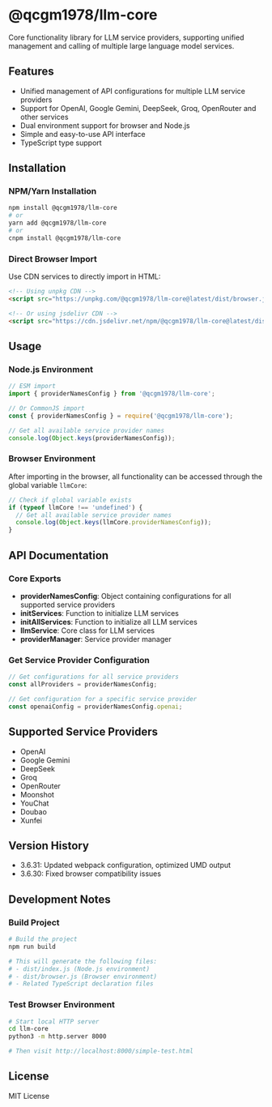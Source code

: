# @qcgm1978/llm-core

Core functionality library for LLM service providers, supporting unified management and calling of multiple large language model services.

## Features

- Unified management of API configurations for multiple LLM service providers
- Support for OpenAI, Google Gemini, DeepSeek, Groq, OpenRouter and other services
- Dual environment support for browser and Node.js
- Simple and easy-to-use API interface
- TypeScript type support

## Installation

### NPM/Yarn Installation

```bash
npm install @qcgm1978/llm-core
# or
yarn add @qcgm1978/llm-core
# or
cnpm install @qcgm1978/llm-core
```

### Direct Browser Import

Use CDN services to directly import in HTML:

```html
<!-- Using unpkg CDN -->
<script src="https://unpkg.com/@qcgm1978/llm-core@latest/dist/browser.js"></script>

<!-- Or using jsdelivr CDN -->
<script src="https://cdn.jsdelivr.net/npm/@qcgm1978/llm-core@latest/dist/browser.js"></script>
```

## Usage

### Node.js Environment

```javascript
// ESM import
import { providerNamesConfig } from '@qcgm1978/llm-core';

// Or CommonJS import
const { providerNamesConfig } = require('@qcgm1978/llm-core');

// Get all available service provider names
console.log(Object.keys(providerNamesConfig));
```

### Browser Environment

After importing in the browser, all functionality can be accessed through the global variable `llmCore`:

```javascript
// Check if global variable exists
if (typeof llmCore !== 'undefined') {
  // Get all available service provider names
  console.log(Object.keys(llmCore.providerNamesConfig));
}
```

## API Documentation

### Core Exports

- **providerNamesConfig**: Object containing configurations for all supported service providers
- **initServices**: Function to initialize LLM services
- **initAllServices**: Function to initialize all LLM services
- **llmService**: Core class for LLM services
- **providerManager**: Service provider manager

### Get Service Provider Configuration

```javascript
// Get configurations for all service providers
const allProviders = providerNamesConfig;

// Get configuration for a specific service provider
const openaiConfig = providerNamesConfig.openai;
```

## Supported Service Providers

- OpenAI
- Google Gemini
- DeepSeek
- Groq
- OpenRouter
- Moonshot
- YouChat
- Doubao
- Xunfei

## Version History

- 3.6.31: Updated webpack configuration, optimized UMD output
- 3.6.30: Fixed browser compatibility issues

## Development Notes

### Build Project

```bash
# Build the project
npm run build

# This will generate the following files:
# - dist/index.js (Node.js environment)
# - dist/browser.js (Browser environment)
# - Related TypeScript declaration files
```

### Test Browser Environment

```bash
# Start local HTTP server
cd llm-core
python3 -m http.server 8000

# Then visit http://localhost:8000/simple-test.html
```

## License

MIT License